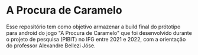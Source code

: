 # A Procura de Caramelo

Esse repositório tem como objetivo armazenar a build final do prótotipo para android do jogo "A Procura de Caramelo" que foi desenvolvido durante o projeto de pesquisa (PIBIT) no IFG entre 2021 e 2022, com a orientação do professor Alexandre Bellezi Jóse.
